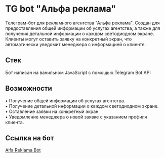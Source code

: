 # TG bot "Альфа реклама"

Телеграм-бот для рекламного агентства "Альфа реклама". Создан для предоставления общей информации об услугах агентства, а также для получения детальной информации о каждом светодиодном экране. Клиенты могут оставить заявку на конкретный экран, что автоматически уведомит менеджера с информацией о клиенте.

## Стек

Бот написан на ванильном JavaScript с помощью Telegram Bot API

## Возможности

• Получение общей информации об услугах агентства.  
• Получение детальной информации о каждом светодиодном экране.  
• Оставление заявки на конкретный экран.  
• Уведомление менеджера о новой заявке с указанием профиля клиента.

## Ссылка на бот

[Alfa Reklama Bot](https://t.me/AlfaReklama_bot)
